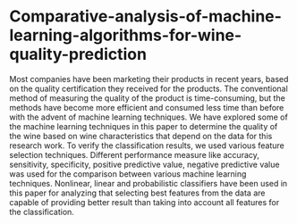 # Comparative-analysis-of-machine-learning-algorithms-for-wine-quality-prediction

Most companies have been marketing their products in recent years, based on the quality certification they received for the products. The conventional method of measuring the quality of the product is time-consuming, but the methods have become more efficient and consumed less time than before with the advent of machine learning techniques. We have explored some of the machine learning techniques in this paper to determine the quality of the wine based on wine characteristics that depend on the data for this research work. To verify the classification results, we used various feature selection techniques. Different performance measure like accuracy, sensitivity, specificity, positive predictive value, negative predictive value was used for the comparison between various machine learning techniques. Nonlinear, linear and probabilistic classifiers have been used in this paper for analyzing that selecting best features from the data are capable of providing better result than taking into account all features for the classification.
